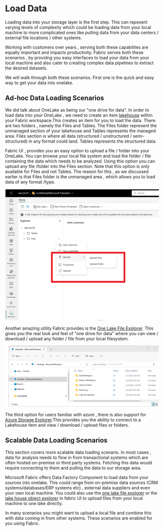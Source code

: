 # Load Data

Loading data into your storage layer is the first step.  This can repesent varying levels of complexity which could be loading data from your local machine to more complicated ones like pulling data from your data centers / external file locations / other systems. </br>

Working with customers over years , serving both these capabilites are equally important and impacts productivity. Fabric serves both these scenarios , by providng you easy interfaces to load your data from your local machine and also cater to creating complex data pipelines to extract the desired datasets. </br>

We will walk through both these scenarios. First one is the quick and easy way to get your data into onelake. </br>

## Ad-hoc Data Loading Scenarios
We did talk about OneLake as being our "one drive for data". In order to load data into your OneLake , we need to create an item [lakehouse](https://learn.microsoft.com/en-us/fabric/data-engineering/lakehouse-overview) within your Fabric workspace.This creates an item for you to load the data. There are two folders , namely the Files and Tables. The Files folder represent the unmanaged section of your lakehouse and Tables represents the managed area. Files section is where all data (structured / unstructured / semi-structured) in any format could land. Tables represents the structured data.</br>

Fabric UI , provides you an easy option to upload a file / folder into your OneLake. You can browse your local file system and load the folder / file containing the data which needs to be analyzed. Using this option you can upload any file /folder into the Files section. Note that this option is only available for Files and not Tables. The reason for this , as we discussed earlier is that Files folder is the unmanaged area , which allows you to load data of any format /type.

![upload_data](/images/load-easy.png)

Another amazing utility Fabric provides is the [One Lake File Explorer](https://learn.microsoft.com/en-us/fabric/onelake/onelake-file-explorer). This gives you the real look and feel of "one drive for data" where you can view / download / upload any folder / file from your local filesystem.  

![one_lake_file_explorer](/images/onelake-file-explorer.png) 

The third option for users familiar with azure , there is also support for [Azure Storage Explorer](https://learn.microsoft.com/en-us/fabric/onelake/onelake-azure-storage-explorer).This provides you the ability to connect to a Lakehouse item and view / download / upload files or folders. 

## Scalable Data Loading Scenarios

This section covers more scalable data loading scenario. In most cases , data for analysis needs to flow in from transactional systems which are often hosted on-premise or third party systems. Fetching this data would require connecting to them and pulling the data to our storage area.

Microsoft Fabric offers Data Factory Component to load data from your sources into onelake. This could range from on-premise data sources (CRM systems/databases/ERP systems etc) , external data suppliers and even your own local machine. You could also use the [one lake file explorer](https://learn.microsoft.com/en-us/fabric/onelake/onelake-file-explorer) or the [lake house object explorer](https://learn.microsoft.com/en-us/fabric/data-engineering/navigate-lakehouse-explorer) in  fabric UI to upload files from your local machine to one lake directly. </br>

In many scenarios you might want to upload a local file and combine this with data coming in from other systems. These scenarios are enabled for you using Fabric. </br>


